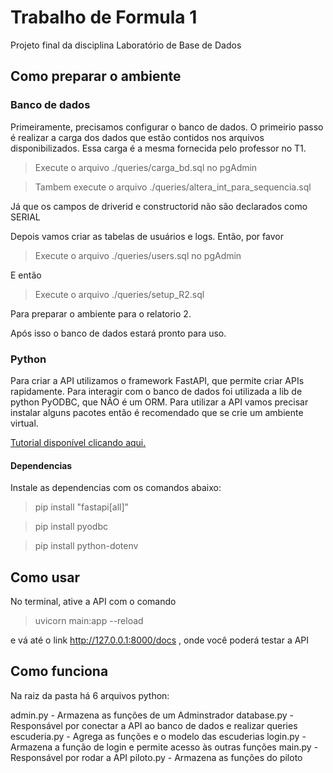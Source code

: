 # Trabalho de Formula 1
Projeto final da disciplina Laboratório de Base de Dados


## Como preparar o ambiente
### Banco de dados
 Primeiramente, precisamos configurar o banco de dados.
 O primeirio passo é realizar a carga dos dados que estão contidos nos arquivos disponibilizados. Essa carga é a mesma fornecida pelo professor no T1.
 > Execute o arquivo ./queries/carga_bd.sql no pgAdmin
 
 > Tambem execute o arquivo ./queries/altera_int_para_sequencia.sql
 
 Já que os campos de driverid e constructorid não são declarados como SERIAL


 Depois vamos criar as tabelas de usuários e logs. Então, por favor
 > Execute o arquivo ./queries/users.sql no pgAdmin

 E então 
 > Execute o arquivo ./queries/setup_R2.sql

 Para preparar o ambiente para o relatorio 2.

 Após isso o banco de dados estará pronto para uso.

### Python
Para criar a API utilizamos o framework FastAPI, que permite criar APIs rapidamente. Para interagir com o banco de dados foi utilizada a lib de python PyODBC, que NÃO é um ORM. Para utilizar a API vamos precisar instalar alguns pacotes então é recomendado que se crie um ambiente virtual.

[Tutorial disponível clicando aqui.](https://www.treinaweb.com.br/blog/criando-ambientes-virtuais-para-projetos-python-com-o-virtualenv)

#### Dependencias
Instale as dependencias com os comandos abaixo:
>pip install "fastapi[all]"

>pip install pyodbc

>pip install python-dotenv

## Como usar
No terminal, ative a API com o comando
> uvicorn main:app --reload

e vá até o link http://127.0.0.1:8000/docs , onde você poderá testar a API

## Como funciona
Na raiz da pasta há 6 arquivos python:

admin.py - Armazena as funções de um Adminstrador
database.py - Responsável por conectar a API ao banco de dados e realizar queries
escuderia.py - Agrega as funções e o modelo das escuderias
login.py - Armazena a função de login e permite acesso às outras funções
main.py - Responsável por rodar a API
piloto.py - Armazena as funções do piloto

